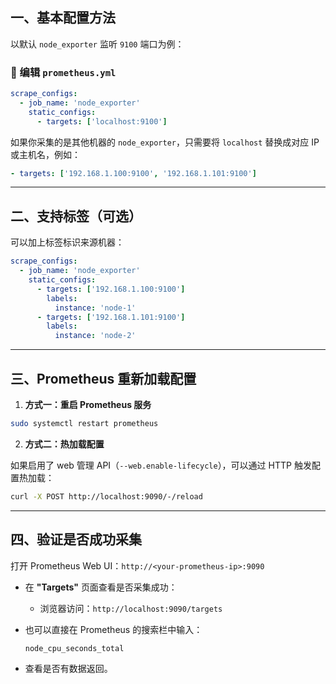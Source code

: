 

## 一、基本配置方法

以默认 `node_exporter` 监听 `9100` 端口为例：

### 🔧 编辑 `prometheus.yml`

```yaml
scrape_configs:
  - job_name: 'node_exporter'
    static_configs:
      - targets: ['localhost:9100']
```

如果你采集的是其他机器的 `node_exporter`，只需要将 `localhost` 替换成对应 IP 或主机名，例如：

```yaml
- targets: ['192.168.1.100:9100', '192.168.1.101:9100']
```

---

## 二、支持标签（可选）

可以加上标签标识来源机器：

```yaml
scrape_configs:
  - job_name: 'node_exporter'
    static_configs:
      - targets: ['192.168.1.100:9100']
        labels:
          instance: 'node-1'
      - targets: ['192.168.1.101:9100']
        labels:
          instance: 'node-2'
```

---

## 三、Prometheus 重新加载配置

1.  **方式一：重启 Prometheus 服务**
    

```bash
sudo systemctl restart prometheus
```

2.  **方式二：热加载配置**
    

如果启用了 web 管理 API（`--web.enable-lifecycle`），可以通过 HTTP 触发配置热加载：

```bash
curl -X POST http://localhost:9090/-/reload
```

---

## 四、验证是否成功采集

打开 Prometheus Web UI：`http://<your-prometheus-ip>:9090`

-   在 **"Targets"** 页面查看是否采集成功：
    
    -   浏览器访问：`http://localhost:9090/targets`
        
-   也可以直接在 Prometheus 的搜索栏中输入：
    
    ```text
    node_cpu_seconds_total
    ```
    
- 查看是否有数据返回。
    